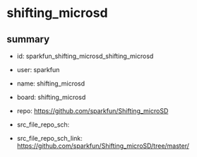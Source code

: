 # shifting_microsd
 
## summary 
* id: sparkfun_shifting_microsd_shifting_microsd
* user: sparkfun
* name: shifting_microsd
* board: shifting_microsd
* repo: https://github.com/sparkfun/Shifting_microSD



* src_file_repo_sch: 
* src_file_repo_sch_link: https://github.com/sparkfun/Shifting_microSD/tree/master/




